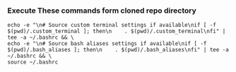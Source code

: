 ### Execute These commands form cloned repo directory

```
echo -e "\n# Source custom terminal settings if available\nif [ -f $(pwd)/.custom_terminal ]; then\n    . $(pwd)/.custom_terminal\nfi" | tee -a ~/.bashrc && \
echo -e "\n# Source bash aliases settings if available\nif [ -f $(pwd)/.bash_aliases ]; then\n    . $(pwd)/.bash_aliases\nfi" | tee -a ~/.bashrc && \
source ~/.bashrc

```

